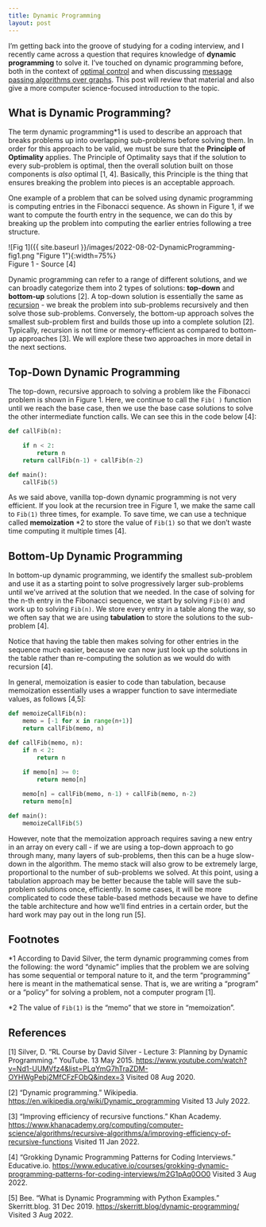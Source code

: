 ```yaml
---
title: Dynamic Programming
layout: post
---
```


I’m getting back into the groove of studying for a coding interview, and I recently came across a question that requires knowledge of **dynamic programming** to solve it. I’ve touched on dynamic programming before, both in the context of [optimal control](https://sassafras13.github.io/Silver3/) and when discussing [message passing algorithms over graphs](https://sassafras13.github.io/MessagePassingAlgos/). This post will review that material and also give a more computer science-focused introduction to the topic. 

## What is Dynamic Programming?

The term dynamic programming*1 is used to describe an approach that breaks problems up into overlapping sub-problems before solving them. In order for this approach to be valid, we must be sure that the **Principle of Optimality** applies. The Principle of Optimality says that if the solution to every sub-problem is optimal, then the overall solution built on those components is _also_ optimal [1, 4]. Basically, this Principle is the thing that ensures breaking the problem into pieces is an acceptable approach. 

One example of a problem that can be solved using dynamic programming is computing entries in the Fibonacci sequence. As shown in Figure 1, if we want to compute the fourth entry in the sequence, we can do this by breaking up the problem into computing the earlier entries following a tree structure. 

![Fig 1]({{ site.baseurl }}/images/2022-08-02-DynamicProgramming-fig1.png "Figure 1"){:width=75%}   
Figure 1 - Source [4]

Dynamic programming can refer to a range of different solutions, and we can broadly categorize them into 2 types of solutions: **top-down** and **bottom-up** solutions [2]. A top-down solution is essentially the same as [recursion](https://sassafras13.github.io/recursion/) - we break the problem into sub-problems recursively and then solve those sub-problems. Conversely, the bottom-up approach solves the smallest sub-problem first and builds those up into a complete solution [2]. Typically, recursion is not time or memory-efficient as compared to bottom-up approaches [3]. We will explore these two approaches in more detail in the next sections. 

## Top-Down Dynamic Programming

The top-down, recursive approach to solving a problem like the Fibonacci problem is shown in Figure 1. Here, we continue to call the ```Fib( )``` function until we reach the base case, then we use the base case solutions to solve the other intermediate function calls. We can see this in the code below [4]:

```python
def callFib(n):

	if n < 2: 
		return n
	return callFib(n-1) + callFib(n-2)

def main():
	callFib(5)
```

As we said above, vanilla top-down dynamic programming is not very efficient. If you look at the recursion tree in Figure 1, we make the same call to ```Fib(1)``` three times, for example. To save time, we can use a technique called **memoization** *2 to store the value of ```Fib(1)``` so that we don’t waste time computing it multiple times [4]. 

## Bottom-Up Dynamic Programming

In bottom-up dynamic programming, we identify the smallest sub-problem and use it as a starting point to solve progressively larger sub-problems until we’ve arrived at the solution that we needed. In the case of solving for the n-th entry in the Fibonacci sequence, we start by solving ```Fib(0)``` and work up to solving ```Fib(n)```. We store every entry in a table along the way, so we often say that we are using **tabulation** to store the solutions to the sub-problem [4]. 

Notice that having the table then makes solving for other entries in the sequence much easier, because we can now just look up the solutions in the table rather than re-computing the solution as we would do with recursion [4]. 

In general, memoization is easier to code than tabulation, because memoization essentially uses a wrapper function to save intermediate values, as follows [4,5]:

```python
def memoizeCallFib(n):
	memo = [-1 for x in range(n+1)] 
	return callFib(memo, n)

def callFib(memo, n):
	if n < 2:
		return n
	
	if memo[n] >= 0:
		return memo[n]

	memo[n] = callFib(memo, n-1) + callFib(memo, n-2)
	return memo[n]

def main():
	memoizeCallFib(5)
```

However, note that the memoization approach requires saving a new entry in an array on every call - if we are using a top-down approach to go through many, many layers of sub-problems, then this can be a huge slow-down in the algorithm. The memo stack will also grow to be extremely large, proportional to the number of sub-problems we solved. At this point, using a tabulation approach may be better because the table will save the sub-problem solutions once, efficiently. In some cases, it will be more complicated to code these table-based methods because we have to define the table architecture and how we’ll find entries in a certain order, but the hard work may pay out in the long run [5]. 

## Footnotes

*1 According to David Silver, the term dynamic programming comes from the following: the word “dynamic” implies that the problem we are solving has some sequential or temporal nature to it, and the term “programming” here is meant in the mathematical sense. That is, we are writing a “program” or a “policy” for solving a problem, not a computer program [1]. 

*2 The value of ```Fib(1)``` is the “memo” that we store in “memoization”. 

## References

[1] Silver, D. “RL Course by David Silver - Lecture 3: Planning by Dynamic Programming.” YouTube. 13 May 2015. <https://www.youtube.com/watch?v=Nd1-UUMVfz4&list=PLqYmG7hTraZDM-OYHWgPebj2MfCFzFObQ&index=3> Visited 08 Aug 2020.

[2] “Dynamic programming.” Wikipedia. https://en.wikipedia.org/wiki/Dynamic_programming Visited 13 July 2022.

[3] “Improving efficiency of recursive functions.” Khan Academy. <https://www.khanacademy.org/computing/computer-science/algorithms/recursive-algorithms/a/improving-efficiency-of-recursive-functions> Visited 11 Jan 2022.

[4] “Grokking Dynamic Programming Patterns for Coding Interviews.” Educative.io. <https://www.educative.io/courses/grokking-dynamic-programming-patterns-for-coding-interviews/m2G1pAq0OO0> Visited 3 Aug 2022. 

[5] Bee. “What is Dynamic Programming with Python Examples.” Skerritt.blog. 31 Dec 2019. <https://skerritt.blog/dynamic-programming/> Visited 3 Aug 2022. 
